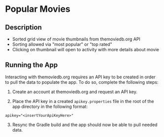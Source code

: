 # Popular Movies

## Description
* Sorted grid view of movie thumbnails from themoviedb.org API
* Sorting allowed via "most popular" or "top rated"
* Clicking on thumbnail will open to activity with more details about movie

## Running the App
Interacting with themoviedb.org requires an API key to be created in order to pull the data to populate the app. To do so, complete the following steps:

1. Create an account at themoviedb.org and request an API key.

2. Place the API key in a created `apikey.properties` file in the root of the app directory in the following format:

```
apikey="<insertYourApiKeyHere>"
```

3. Resync the Gradle build and the app should now be able to pull needed data.
